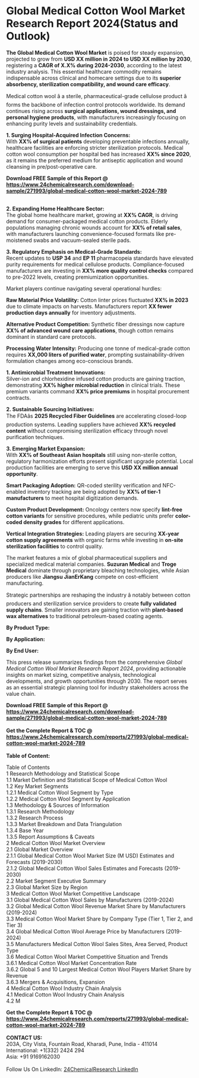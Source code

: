 <h1>Global Medical Cotton Wool Market Research Report 2024(Status and Outlook)</h1><p><strong>The Global Medical Cotton Wool Market</strong> is poised for steady expansion, projected to grow from <strong>USD XX million in 2024 to USD XX million by 2030</strong>, registering a <strong>CAGR of X.X% during 2024-2030</strong>, according to the latest industry analysis. This essential healthcare commodity remains indispensable across clinical and homecare settings due to its <strong>superior absorbency, sterilization compatibility, and wound care efficacy</strong>.</p><p>Medical cotton wool â a sterile, pharmaceutical-grade cellulose product â forms the backbone of infection control protocols worldwide. Its demand continues rising across <strong>surgical applications, wound dressings, and personal hygiene products</strong>, with manufacturers increasingly focusing on enhancing purity levels and sustainability credentials.</p><p><strong>1. Surging Hospital-Acquired Infection Concerns:</strong><br>
With <strong>XX% of surgical patients</strong> developing preventable infections annually, healthcare facilities are enforcing stricter sterilization protocols. Medical cotton wool consumption per hospital bed has increased <strong>XX% since 2020</strong>, as it remains the preferred medium for antiseptic application and wound cleansing in pre/post-operative care.</p><div><b>Download FREE Sample of this Report @ 
            <a href="https://www.24chemicalresearch.com/download-sample/271993/global-medical-cotton-wool-market-2024-789">
            https://www.24chemicalresearch.com/download-sample/271993/global-medical-cotton-wool-market-2024-789</a></b></div><br><p><strong>2. Expanding Home Healthcare Sector:</strong><br>
The global home healthcare market, growing at <strong>XX% CAGR</strong>, is driving demand for consumer-packaged medical cotton products. Elderly populations managing chronic wounds account for <strong>XX% of retail sales</strong>, with manufacturers launching convenience-focused formats like pre-moistened swabs and vacuum-sealed sterile pads.</p><p><strong>3. Regulatory Emphasis on Medical-Grade Standards:</strong><br>
Recent updates to <strong>USP 34</strong> and <strong>EP 11</strong> pharmacopeia standards have elevated purity requirements for medical cellulose products. Compliance-focused manufacturers are investing in <strong>XX% more quality control checks</strong> compared to pre-2022 levels, creating premiumization opportunities.</p><p>Market players continue navigating several operational hurdles:</p><p><strong>Raw Material Price Volatility:</strong> Cotton linter prices fluctuated <strong>XX% in 2023</strong> due to climate impacts on harvests. Manufacturers report <strong>XX fewer production days annually</strong> for inventory adjustments.</p><p><strong>Alternative Product Competition:</strong> Synthetic fiber dressings now capture <strong>XX% of advanced wound care applications</strong>, though cotton remains dominant in standard care protocols.</p><p><strong>Processing Water Intensity:</strong> Producing one tonne of medical-grade cotton requires <strong>XX,000 liters of purified water</strong>, prompting sustainability-driven formulation changes among eco-conscious brands.</p><p><strong>1. Antimicrobial Treatment Innovations:</strong><br>
Silver-ion and chlorhexidine infused cotton products are gaining traction, demonstrating <strong>XX% higher microbial reduction</strong> in clinical trials. These premium variants command <strong>XX% price premiums</strong> in hospital procurement contracts.</p><p><strong>2. Sustainable Sourcing Initiatives:</strong><br>
The FDAâs <strong>2025 Recycled Fiber Guidelines</strong> are accelerating closed-loop production systems. Leading suppliers have achieved <strong>XX% recycled content</strong> without compromising sterilization efficacy through novel purification techniques.</p><p><strong>3. Emerging Market Expansion:</strong><br>
With <strong>XX% of Southeast Asian hospitals</strong> still using non-sterile cotton, regulatory harmonization efforts present significant upgrade potential. Local production facilities are emerging to serve this <strong>USD XX million annual opportunity</strong>.</p><p><strong>Smart Packaging Adoption:</strong> QR-coded sterility verification and NFC-enabled inventory tracking are being adopted by <strong>XX% of tier-1 manufacturers</strong> to meet hospital digitization demands.</p><p><strong>Custom Product Development:</strong> Oncology centers now specify <strong>lint-free cotton variants</strong> for sensitive procedures, while pediatric units prefer <strong>color-coded density grades</strong> for different applications.</p><p><strong>Vertical Integration Strategies:</strong> Leading players are securing <strong>XX-year cotton supply agreements</strong> with organic farms while investing in <strong>on-site sterilization facilities</strong> to control quality.</p><p>The market features a mix of global pharmaceutical suppliers and specialized medical material companies. <strong>Suzuran Medical</strong> and <strong>Troge Medical</strong> dominate through proprietary bleaching technologies, while Asian producers like <strong>Jiangsu JianErKang</strong> compete on cost-efficient manufacturing.</p><p>Strategic partnerships are reshaping the industry â notably between cotton producers and sterilization service providers to create <strong>fully validated supply chains</strong>. Smaller innovators are gaining traction with <strong>plant-based wax alternatives</strong> to traditional petroleum-based coating agents.</p><p><strong>By Product Type:</strong></p><p><strong>By Application:</strong></p><p><strong>By End User:</strong></p><p>This press release summarizes findings from the comprehensive <em>Global Medical Cotton Wool Market Research Report 2024</em>, providing actionable insights on market sizing, competitive analysis, technological developments, and growth opportunities through 2030. The report serves as an essential strategic planning tool for industry stakeholders across the value chain.</p><div><b>Download FREE Sample of this Report @ 
            <a href="https://www.24chemicalresearch.com/download-sample/271993/global-medical-cotton-wool-market-2024-789">
            https://www.24chemicalresearch.com/download-sample/271993/global-medical-cotton-wool-market-2024-789</a></b></div><br><div><b>Get the Complete Report & TOC @ 
            <a href="https://www.24chemicalresearch.com/reports/271993/global-medical-cotton-wool-market-2024-789">
            https://www.24chemicalresearch.com/reports/271993/global-medical-cotton-wool-market-2024-789</a></b></div><br>
            <b>Table of Content:</b><p>Table of Contents<br />
1 Research Methodology and Statistical Scope<br />
1.1 Market Definition and Statistical Scope of Medical Cotton Wool<br />
1.2 Key Market Segments<br />
1.2.1 Medical Cotton Wool Segment by Type<br />
1.2.2 Medical Cotton Wool Segment by Application<br />
1.3 Methodology & Sources of Information<br />
1.3.1 Research Methodology<br />
1.3.2 Research Process<br />
1.3.3 Market Breakdown and Data Triangulation<br />
1.3.4 Base Year<br />
1.3.5 Report Assumptions & Caveats<br />
2 Medical Cotton Wool Market Overview<br />
2.1 Global Market Overview<br />
2.1.1 Global Medical Cotton Wool Market Size (M USD) Estimates and Forecasts (2019-2030)<br />
2.1.2 Global Medical Cotton Wool Sales Estimates and Forecasts (2019-2030)<br />
2.2 Market Segment Executive Summary<br />
2.3 Global Market Size by Region<br />
3 Medical Cotton Wool Market Competitive Landscape<br />
3.1 Global Medical Cotton Wool Sales by Manufacturers (2019-2024)<br />
3.2 Global Medical Cotton Wool Revenue Market Share by Manufacturers (2019-2024)<br />
3.3 Medical Cotton Wool Market Share by Company Type (Tier 1, Tier 2, and Tier 3)<br />
3.4 Global Medical Cotton Wool Average Price by Manufacturers (2019-2024)<br />
3.5 Manufacturers Medical Cotton Wool Sales Sites, Area Served, Product Type<br />
3.6 Medical Cotton Wool Market Competitive Situation and Trends<br />
3.6.1 Medical Cotton Wool Market Concentration Rate<br />
3.6.2 Global 5 and 10 Largest Medical Cotton Wool Players Market Share by Revenue<br />
3.6.3 Mergers & Acquisitions, Expansion<br />
4 Medical Cotton Wool Industry Chain Analysis<br />
4.1 Medical Cotton Wool Industry Chain Analysis<br />
4.2 M</p><div><b>Get the Complete Report & TOC @ 
            <a href="https://www.24chemicalresearch.com/reports/271993/global-medical-cotton-wool-market-2024-789">
            https://www.24chemicalresearch.com/reports/271993/global-medical-cotton-wool-market-2024-789</a></b></div><br><b>CONTACT US:</b><br>
            203A, City Vista, Fountain Road, Kharadi, Pune, India - 411014<br>
            International: +1(332) 2424 294<br>
            Asia: +91 9169162030 <br><br>
            Follow Us On LinkedIn: <a href="https://www.linkedin.com/company/24chemicalresearch/">24ChemicalResearch LinkedIn</a>